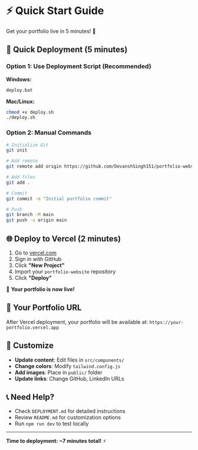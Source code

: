 # ⚡ Quick Start Guide

Get your portfolio live in 5 minutes! 🚀

## 🚀 Quick Deployment (5 minutes)

### Option 1: Use Deployment Script (Recommended)

**Windows:**
```bash
deploy.bat
```

**Mac/Linux:**
```bash
chmod +x deploy.sh
./deploy.sh
```

### Option 2: Manual Commands

```bash
# Initialize Git
git init

# Add remote
git remote add origin https://github.com/DevanshSingh151/portfolio-website.git

# Add files
git add .

# Commit
git commit -m "Initial portfolio commit"

# Push
git branch -M main
git push -u origin main
```

## 🌐 Deploy to Vercel (2 minutes)

1. Go to [vercel.com](https://vercel.com)
2. Sign in with GitHub
3. Click **"New Project"**
4. Import your `portfolio-website` repository
5. Click **"Deploy"**

🎉 **Your portfolio is now live!**

## 📱 Your Portfolio URL

After Vercel deployment, your portfolio will be available at:
`https://your-portfolio.vercel.app`

## 🔧 Customize

- **Update content**: Edit files in `src/components/`
- **Change colors**: Modify `tailwind.config.js`
- **Add images**: Place in `public/` folder
- **Update links**: Change GitHub, LinkedIn URLs

## 📞 Need Help?

- Check `DEPLOYMENT.md` for detailed instructions
- Review `README.md` for customization options
- Run `npm run dev` to test locally

---

**Time to deployment: ~7 minutes total!** ⚡
